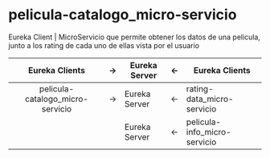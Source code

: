 # pelicula-catalogo_micro-servicio
Eureka Client |  MicroServicio que permite obtener los datos de una pelicula, junto a los rating de cada uno de ellas vista por el usuario


| Eureka Clients                   | -> | Eureka Server | <- |   Eureka Clients             |
|:--------------------------------:|----|---------------|----|------------------------------|
|  pelicula-catalogo_micro-servicio| -> | Eureka Server | <- |  rating-data_micro-servicio  |
|                                  |    | Eureka Server | <- |  pelicula-info_micro-servicio|

